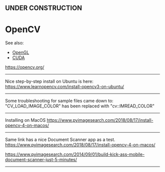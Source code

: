 

## UNDER CONSTRUCTION

# OpenCV

See also:

- [OpenGL](OpenGL.md)
- [CUDA](CUDA.md)

https://opencv.org/

---

Nice step-by-step install on Ubuntu is here:
https://www.learnopencv.com/install-opencv3-on-ubuntu/

---

Some troubleshooting for sample files came down to:
"CV_LOAD_IMAGE_COLOR" has been replaced with "cv::IMREAD_COLOR"

---

Installing on MacOS
https://www.pyimagesearch.com/2018/08/17/install-opencv-4-on-macos/

---

Same link has a nice Document Scanner app as a test.
https://www.pyimagesearch.com/2018/08/17/install-opencv-4-on-macos/

https://www.pyimagesearch.com/2014/09/01/build-kick-ass-mobile-document-scanner-just-5-minutes/

---